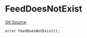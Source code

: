 # FeedDoesNotExist

[Git Source](https://github.com/Eoracle/target-contracts/blob/88beedd8b816225fb92696d7d314b9def6318a7e/src/interfaces/Errors.sol)

```solidity
error FeedDoesNotExist();
```
